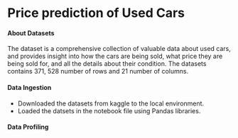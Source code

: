 # Price prediction of Used Cars
#### About Datasets
The  dataset is a comprehensive collection of valuable data about used cars, and provides insight into how the cars are being sold, what price they are being sold for, and all the details about their condition. The datasets contains 371, 528 number of rows and 21 number of columns.
#### Data Ingestion
* Downloaded the datasets from kaggle to the local environment.
* Loaded the datsets in the notebook file using Pandas libraries.

#### Data Profiling

